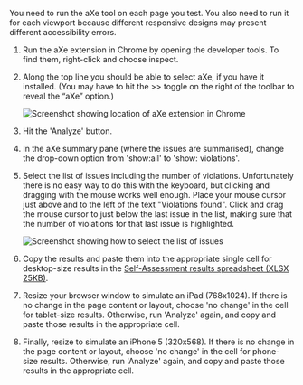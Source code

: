 You need to run the aXe tool on each page you test. You also need to run it for each viewport because different responsive designs may present different accessibility errors.

1. Run the aXe extension in Chrome by opening the developer tools. To find them, right-click and choose inspect. 

2. Along the top line you should be able to select aXe, if you have it installed. (You may have to hit the &gt;&gt; toggle on the right of the toolbar to reveal the “aXe” option.)

	![Screenshot showing location of aXe extension in Chrome](https://govtnz.github.io/web-standards/assets/img/aXe-button.jpg) 

3. Hit the 'Analyze' button. 

4. In the aXe summary pane (where the issues are summarised), change the drop-down option from 'show:all' to 'show: violations'.

5. Select the list of issues including the number of violations. Unfortunately there is no easy way to do this with the keyboard, but clicking and dragging with the mouse works well enough. Place your mouse cursor just above and to the left of the text "Violations found". Click and drag the mouse cursor to just below the last issue in the list, making sure that the number of violations for that last issue is highlighted.

    ![Screenshot showing how to select the list of issues](https://govtnz.github.io/web-standards/assets/img/aXe.jpg) 

6. Copy the results and paste them into the appropriate single cell for desktop-size results in the [Self-Assessment results spreadsheet (XLSX 25KB)](https://govtnz.github.io/web-standards/guidance/assessment/2017-ws-self-assessment-results.xlsx). 

7. Resize your browser window to simulate an iPad (768x1024). If there is no change in the page content or layout, choose 'no change' in the cell for tablet-size results. Otherwise, run 'Analyze' again, and copy and paste those results in the appropriate cell.

8. Finally, resize to simulate an iPhone 5 (320x568). If there is no change in the page content or layout, choose 'no change' in the cell for phone-size results. Otherwise, run 'Analyze' again, and copy and paste those results in the appropriate cell.